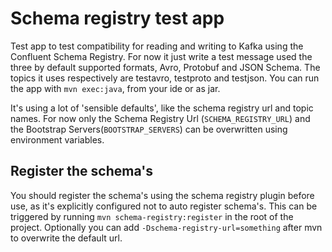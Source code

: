 # Schema registry test app

Test app to test compatibility for reading and writing to Kafka using the Confluent Schema Registry.
For now it just write a test message used the three by default supported formats, Avro, Protobuf and JSON Schema.
The topics it uses respectively are testavro, testproto and testjson. You can run the app with `mvn exec:java`, from
your ide or as jar.

It's using a lot of 'sensible defaults', like the schema registry url and topic names.
For now only the Schema Registry Url (`SCHEMA_REGISTRY_URL`) and the Bootstrap Servers(`BOOTSTRAP_SERVERS`) can be overwritten using environment variables.

## Register the schema's

You should register the schema's using the schema registry plugin before use, as it's explicitly configured not to auto register schema's.
This can be triggered by running `mvn schema-registry:register` in the root of the project.
Optionally you can add `-Dschema-registry-url=something` after mvn to overwrite the default url.